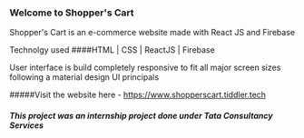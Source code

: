 ### Welcome to Shopper's Cart 
Shopper's Cart is an e-commerce website made with React JS and Firebase

Technolgy used 
####HTML | CSS | ReactJS | Firebase 

User interface is build completely responsive to fit all major screen sizes following a material design UI principals

#####Visit the website here - https://www.shopperscart.tiddler.tech

##### This project was an internship project done under Tata Consultancy Services